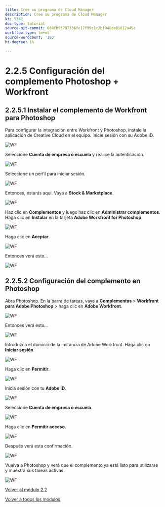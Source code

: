```yaml
---
title: Cree su programa de Cloud Manager
description: Cree su programa de Cloud Manager
kt: 5342
doc-type: tutorial
source-git-commit: 608fb56797336fe17f99c1c2bf940de01612a45c
workflow-type: tm+mt
source-wordcount: '193'
ht-degree: 1%

---
```


# 2.2.5 Configuración del complemento Photoshop + Workfront

## 2.2.5.1 Instalar el complemento de Workfront para Photoshop

Para configurar la integración entre Workfront y Photoshop, instale la aplicación de Creative Cloud en el equipo. Inicie sesión con su Adobe ID.

![WF](./images/wf1.png)

Seleccione **Cuenta de empresa o escuela** y realice la autenticación.

![WF](./images/wf2.png)

Seleccione un perfil para iniciar sesión.

![WF](./images/wf3.png)

Entonces, estarás aquí. Vaya a **Stock &amp; Marketplace**.

![WF](./images/wf4.png)

Haz clic en **Complementos** y luego haz clic en **Administrar complementos**. Haga clic en **Instalar** en la tarjeta **Adobe Workfront for Photoshop**.

![WF](./images/wf5.png)

Haga clic en **Aceptar**.

![WF](./images/wf6.png)

Entonces verá esto...

![WF](./images/wf7.png)

## 2.2.5.2 Configuración del complemento en Photoshop

Abra Photoshop. En la barra de tareas, vaya a **Complementos** > **Workfront para Adobe Photoshop** > haga clic en **Adobe Workfront**.

![WF](./images/wf8.png)

Entonces verá esto...

![WF](./images/wf9.png)

Introduzca el dominio de la instancia de Adobe Workfront. Haga clic en **Iniciar sesión**.

![WF](./images/wf10.png)

Haga clic en **Permitir**.

![WF](./images/wf11.png)

Inicia sesión con tu **Adobe ID**.

![WF](./images/wf12.png)

Seleccione **Cuenta de empresa o escuela**.

![WF](./images/wf13.png)

Haga clic en **Permitir acceso**.

![WF](./images/wf14.png)

Después verá esta confirmación.

![WF](./images/wf15.png)

Vuelva a Photoshop y verá que el complemento ya está listo para utilizarse y muestra sus tareas activas.

![WF](./images/wf16.png)

[Volver al módulo 2.2](./workfront.md)

[Volver a todos los módulos](./../../../overview.md)
